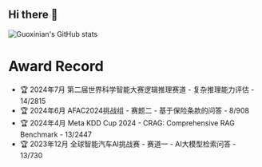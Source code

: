 ## Hi there 👋

<!--
**dawoshi/dawoshi** is a ✨ _special_ ✨ repository because its `README.md` (this file) appears on your GitHub profile.

Here are some ideas to get you started:

- 🔭 I’m currently working on ...
- 🌱 I’m currently learning ...
- 👯 I’m looking to collaborate on ...
- 🤔 I’m looking for help with ...
- 💬 Ask me about ...
- 📫 How to reach me: ...
- 😄 Pronouns: ...
- ⚡ Fun fact: ...
-->



![Guoxinian's GitHub stats](https://github-readme-stats.vercel.app/api?username=dawoshi&show_icons=true&theme=aura)
<!--
<img src="https://github-readme-stats.vercel.app/api?username=dawoshi&show_icons=true&hide_border=true">
-->


# Award Record

 - 🏆 2024年7月 第二届世界科学智能大赛逻辑推理赛道 - 复杂推理能力评估 - 14/2815
 - 🏆 2024年6月 AFAC2024挑战组 - 赛题二 - 基于保险条款的问答 - 8/908
 - 🏆 2024年4月 Meta KDD Cup 2024 - CRAG: Comprehensive RAG Benchmark - 13/2447
 - 🏆 2023年12月 全球智能汽车AI挑战赛 - 赛道一 - AI大模型检索问答 - 13/730



